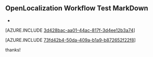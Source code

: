 ## OpenLocalization Workflow Test MarkDown
* 

[AZURE.INCLUDE [3d428bac-aa01-44ac-817f-3d4ee12b3a74](calleeMd1.md)]



[AZURE.INCLUDE [73fd42b4-50da-409a-b1a9-b872652f22f8](calleeMd2.md)]

 
thanks!